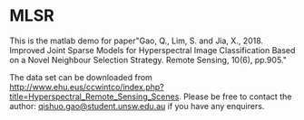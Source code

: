 # MLSR
This is the matlab demo for paper"Gao, Q., Lim, S. and Jia, X., 2018. Improved Joint Sparse Models for Hyperspectral Image Classification Based on a Novel Neighbour Selection Strategy. Remote Sensing, 10(6), pp.905."

The data set can be downloaded from http://www.ehu.eus/ccwintco/index.php?title=Hyperspectral_Remote_Sensing_Scenes.
Please be free to contact the author: qishuo.gao@student.unsw.edu.au if you have any enquirers.
